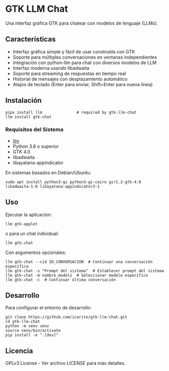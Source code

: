 # GTK LLM Chat

Una interfaz gráfica GTK para chatear con modelos de lenguaje (LLMs).

## Características

- Interfaz gráfica simple y fácil de usar construida con GTK
- Soporte para múltiples conversaciones en ventanas independientes
- Integración con python-llm para chat con diversos modelos de LLM
- Interfaz moderna usando libadwaita
- Soporte para streaming de respuestas en tiempo real
- Historial de mensajes con desplazamiento automático
- Atajos de teclado (Enter para enviar, Shift+Enter para nueva línea)

## Instalación

```
pipx install llm               # required by gtk-llm-chat
llm install gtk-chat
```

### Requisitos del Sistema

- [llm](https://llm.datasette.io/en/stable/)
- Python 3.8 o superior
- GTK 4.0
- libadwaita
- libayatana-appindicator

En sistemas basados en Debian/Ubuntu:
```
sudo apt install python3-gi python3-gi-cairo gir1.2-gtk-4.0 libadwaita-1-0 libayatana-appindicator3-1
```

## Uso

Ejecutar la aplicación:
```
llm gtk-applet
```

o para un chat individual:
```
llm gtk-chat
```


Con argumentos opcionales:
```
llm gtk-chat --cid ID_CONVERSACION  # Continuar una conversación específica
llm gtk-chat -s "Prompt del sistema"  # Establecer prompt del sistema
llm gtk-chat -m nombre_modelo  # Seleccionar modelo específico
llm gtk-chat -c  # Continuar última conversación
```

## Desarrollo

Para configurar el entorno de desarrollo:
```
git clone https://github.com/icarito/gtk-llm-chat.git
cd gtk-llm-chat
python -m venv venv
source venv/bin/activate
pip install -e ".[dev]"
```

## Licencia

GPLv3 License - Ver archivo LICENSE para más detalles.